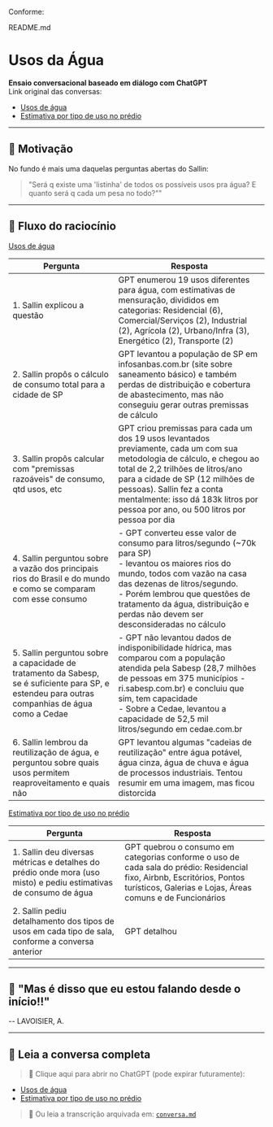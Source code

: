 Conforme: 


README.md

# Usos da Água

**Ensaio conversacional baseado em diálogo com ChatGPT**  
Link original das conversas:
- [Usos de água](https://chatgpt.com/c/67bc55a2-256c-800d-9a70-9fa2c7da35bb)
- [Estimativa por tipo de uso no prédio](https://chatgpt.com/c/67f1630c-5c3c-800d-a4ba-32c5924438dd)


---

## 🧠 Motivação

No fundo é mais uma daquelas perguntas abertas do Sallin:
> "Será q existe uma 'listinha' de todos os possíveis usos pra água? E quanto será q cada um pesa no todo?""

---

## 🔁 Fluxo do raciocínio

[Usos de água](https://chatgpt.com/c/67bc55a2-256c-800d-9a70-9fa2c7da35bb)

|Pergunta|Resposta|
|--------|--------|
| 1. Sallin explicou a questão | GPT enumerou 19 usos diferentes para água, com estimativas de mensuração, divididos em categorias: Residencial (6), Comercial/Serviços (2), Industrial (2), Agrícola (2), Urbano/Infra (3), Energético (2), Transporte (2) |
| 2. Sallin propôs o cálculo de consumo total para a cidade de SP | GPT levantou a população de SP em infosanbas.com.br (site sobre saneamento básico) e também perdas de distribuição e cobertura de abastecimento, mas não conseguiu gerar outras premissas de cálculo |
| 3. Sallin propôs calcular com "premissas razoáveis" de consumo, qtd usos, etc | GPT criou premissas para cada um dos 19 usos levantados previamente, cada um com sua metodologia de cálculo, e chegou ao total de 2,2 trilhões de litros/ano para a cidade de SP (12 milhões de pessoas). Sallin fez a conta mentalmente: isso dá 183k litros por pessoa por ano, ou 500 litros por pessoa por dia |
| 4. Sallin perguntou sobre a vazão dos principais rios do Brasil e do mundo e como se comparam com esse consumo | - GPT converteu esse valor de consumo para litros/segundo (~70k para SP)<br>- levantou os maiores rios do mundo, todos com vazão na casa das dezenas de litros/segundo.<br>- Porém lembrou que questões de tratamento da água, distribuição e perdas não devem ser desconsideradas no cálculo |
| 5. Sallin perguntou sobre a capacidade de tratamento da Sabesp, se é suficiente para SP, e estendeu para outras companhias de água como a Cedae | - GPT não levantou dados de indisponibilidade hídrica, mas comparou com a população atendida pela Sabesp (28,7 milhões de pessoas em 375 municípios - ri.sabesp.com.br) e concluiu que sim, tem capacidade<br>- Sobre a Cedae, levantou a capacidade de 52,5 mil litros/segundo em cedae.com.br |
| 6. Sallin lembrou da reutilização de água, e perguntou sobre quais usos permitem reaproveitamento e quais não | GPT levantou algumas "cadeias de reutilização" entre água potável, água cinza, água de chuva e água de processos industriais. Tentou resumir em uma imagem, mas ficou distorcida |

[Estimativa por tipo de uso no prédio](https://chatgpt.com/c/67f1630c-5c3c-800d-a4ba-32c5924438dd)

|Pergunta|Resposta|
|--------|--------|
| 1. Sallin deu diversas métricas e detalhes do prédio onde mora (uso misto) e pediu estimativas de consumo de água | GPT quebrou o consumo em categorias conforme o uso de cada sala do prédio: Residencial fixo, Airbnb, Escritórios, Pontos turísticos, Galerias e Lojas, Áreas comuns e de Funcionários |
| 2. Sallin pediu detalhamento dos tipos de usos em cada tipo de sala, conforme a conversa anterior | GPT detalhou |

---

## 🧠 "Mas é disso que eu estou falando desde o início!!"
-- LAVOISIER, A.

---

## 🧠 Leia a conversa completa

> 📎 Clique aqui para abrir no ChatGPT (pode expirar futuramente):
- [Usos de água](https://chatgpt.com/c/67bc55a2-256c-800d-9a70-9fa2c7da35bb)
- [Estimativa por tipo de uso no prédio](https://chatgpt.com/c/67f1630c-5c3c-800d-a4ba-32c5924438dd)


> 📁 Ou leia a transcrição arquivada em: [`conversa.md`](./conversa.md)
